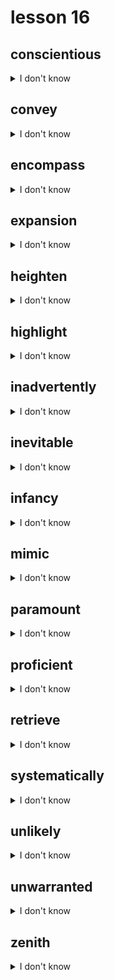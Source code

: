 # lesson 16

## conscientious
<details>
<summary>I don't know</summary>

+ adv. &nbsp; &nbsp; conscientiously

+ adj. &nbsp; &nbsp; showing serious purpose; one who works carefully and with enthusiasm

+ syn. &nbsp; &nbsp; meticulous

</details>

## convey
<details>
<summary>I don't know</summary>

+ v. &nbsp; &nbsp; to make something known to others; to communicate

+ syn. &nbsp; &nbsp; communicate

</details>

## encompass
<details>
<summary>I don't know</summary>

+ v. &nbsp; &nbsp; to surround completely; to envelop

+ syn. &nbsp; &nbsp; include

</details>

## expansion
<details>
<summary>I don't know</summary>

+ adj. &nbsp; &nbsp; expandable

+ v. &nbsp; &nbsp; expand

+ n. &nbsp; &nbsp; the act of making larger

+ syn. &nbsp; &nbsp; growth

</details>

## heighten
<details>
<summary>I don't know</summary>

+ adj. &nbsp; &nbsp; heightened

+ n. &nbsp; &nbsp; height

+ v. &nbsp; &nbsp; to cause to become greater

+ syn. &nbsp; &nbsp; intensify

</details>

## highlight
<details>
<summary>I don't know</summary>

+ n. &nbsp; &nbsp; highlight

+ v. &nbsp; &nbsp; to emphasize the part of a greater whole

+ syn. &nbsp; &nbsp; emphasize

</details>

## inadvertently
<details>
<summary>I don't know</summary>

+ adj. &nbsp; &nbsp; inadvertent

+ adv. &nbsp; &nbsp; by accident; without paying attention; unexpectedly

+ syn. &nbsp; &nbsp; carelessly

</details>

## inevitable
<details>
<summary>I don't know</summary>

+ adv. &nbsp; &nbsp; inevitably from happening

+ n. &nbsp; &nbsp; inevitability

+ adj. &nbsp; &nbsp; something that cannot be prevented

+ syn. &nbsp; &nbsp; unavoidable

</details>

## infancy
<details>
<summary>I don't know</summary>

+ adj. &nbsp; &nbsp; infantile

+ n. &nbsp; &nbsp; in the beginning stages of development

+ syn. &nbsp; &nbsp; beginning

</details>

## mimic
<details>
<summary>I don't know</summary>

+ n. &nbsp; &nbsp; mimicker

+ v. &nbsp; &nbsp; to copy an action

+ syn. &nbsp; &nbsp; imitate

</details>

## paramount
<details>
<summary>I don't know</summary>

+ adv. &nbsp; &nbsp; paramountly

+ n. &nbsp; &nbsp; paramountcy

+ adj. &nbsp; &nbsp; to be of highest importance

+ syn. &nbsp; &nbsp; foremost

</details>

## proficient
<details>
<summary>I don't know</summary>

+ adv. &nbsp; &nbsp; proficiently

+ n. &nbsp; &nbsp; proficiency

+ adj. &nbsp; &nbsp; to be skilled or experienced in something

+ syn. &nbsp; &nbsp; competent

</details>

## retrieve
<details>
<summary>I don't know</summary>

+ adj. &nbsp; &nbsp; retrieved

+ n. &nbsp; &nbsp; retrieval

+ v. &nbsp; &nbsp; to find and bring back

+ syn. &nbsp; &nbsp; recover

</details>

## systematically
<details>
<summary>I don't know</summary>

+ adj. &nbsp; &nbsp; systematic

+ n. &nbsp; &nbsp; system

+ adv. &nbsp; &nbsp; done according to a plan

+ syn. &nbsp; &nbsp; methodically

</details>

## unlikely
<details>
<summary>I don't know</summary>

+ adj. &nbsp; &nbsp; not probable

+ syn. &nbsp; &nbsp; doubtful

</details>

## unwarranted
<details>
<summary>I don't know</summary>

+ adj. &nbsp; &nbsp; without good reason or cause; inappropriate

+ syn. &nbsp; &nbsp; unjustified

</details>

## zenith
<details>
<summary>I don't know</summary>

+ n. &nbsp; &nbsp; the highest point

+ syn. &nbsp; &nbsp; apex

</details>
